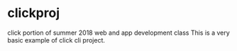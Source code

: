 # clickproj
click portion of summer 2018 web and app development class
This is a very basic example of click cli project.
